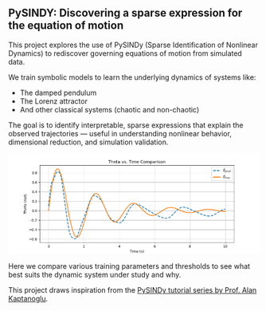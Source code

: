 ## PySINDY: Discovering a sparse expression for the equation of motion
This project explores the use of PySINDy (Sparse Identification of Nonlinear Dynamics) to rediscover governing equations of motion from simulated data.

We train symbolic models to learn the underlying dynamics of systems like:

- The damped pendulum  
- The Lorenz attractor  
- And other classical systems (chaotic and non-chaotic)  

The goal is to identify interpretable, sparse expressions that explain the observed trajectories — useful in understanding nonlinear behavior, dimensional reduction, and simulation validation.

![Ground truth vs PySINDY Prediction](fig/theta_comparison_sr3_fourier.png)

Here we compare various training parameters and thresholds to see what best suits the dynamic system under study and why.

This project draws inspiration from the [PySINDy tutorial series by Prof. Alan Kaptanoglu](https://www.youtube.com/playlist?list=PLN90bHJU-JLoOfEk0KyBs2qLTV7OkMZ25).
